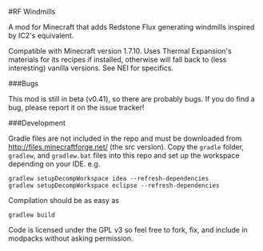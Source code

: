 #RF Windmills

A mod for Minecraft that adds Redstone Flux generating windmills inspired by
IC2's equivalent.
 
Compatible with Minecraft version 1.7.10. Uses Thermal Expansion's materials for its recipes
if installed, otherwise will fall back to (less interesting) vanilla versions.
See NEI for specifics.

###Bugs

This mod is still in beta (v0.41), so there are probably bugs. If you do find a
bug, please report it on the issue tracker!

###Development

Gradle files are not included in the repo and must be downloaded from
http://files.minecraftforge.net/ (the src version). Copy the `gradle` folder,
`gradlew`, and `gradlew.bat` files into this repo and set up the workspace
depending on your IDE. e.g.

    gradlew setupDecompWorkspace idea --refresh-dependencies
    gradlew setupDecompWorkspace eclipse --refresh-dependencies

Compilation should be as easy as

    gradlew build

Code is licensed under the GPL v3 so feel free to fork, fix, and include in
modpacks without asking permission.
